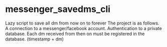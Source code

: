 # messenger_savedms_cli
Lazy script to save all dm from now on to forever  The project is as follows.  A connection to a messenger/facebook account. Authentication to a private database. Each dm received from then on must be registered in the database. (timestamp + dm)
